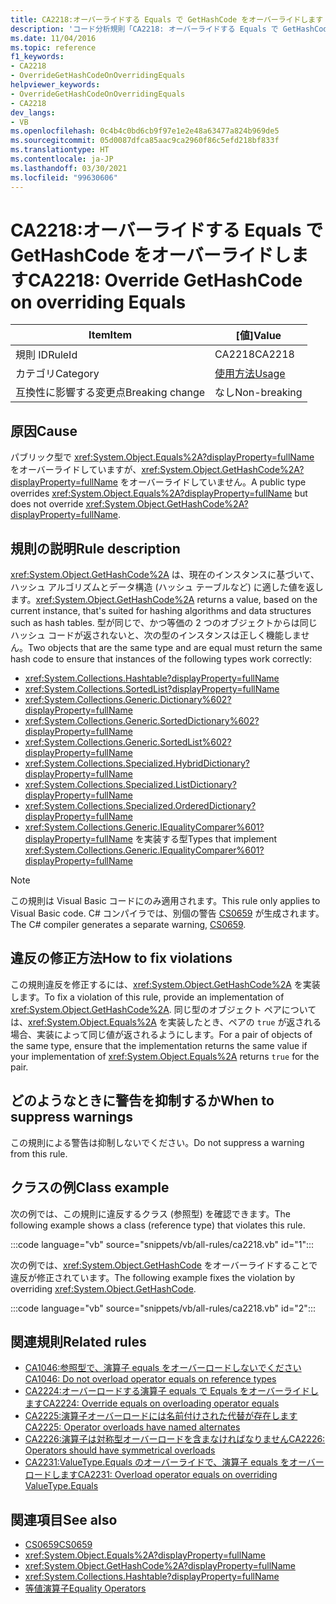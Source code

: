 ```yaml
---
title: CA2218:オーバーライドする Equals で GetHashCode をオーバーライドします
description: 'コード分析規則「CA2218: オーバーライドする Equals で GetHashCode をオーバーライドします」について説明します'
ms.date: 11/04/2016
ms.topic: reference
f1_keywords:
- CA2218
- OverrideGetHashCodeOnOverridingEquals
helpviewer_keywords:
- OverrideGetHashCodeOnOverridingEquals
- CA2218
dev_langs:
- VB
ms.openlocfilehash: 0c4b4c0bd6cb9f97e1e2e48a63477a824b969de5
ms.sourcegitcommit: 05d0087dfca85aac9ca2960f86c5efd218bf833f
ms.translationtype: HT
ms.contentlocale: ja-JP
ms.lasthandoff: 03/30/2021
ms.locfileid: "99630606"
---
```

# <a name="ca2218-override-gethashcode-on-overriding-equals"></a><span data-ttu-id="bd5b8-103">CA2218:オーバーライドする Equals で GetHashCode をオーバーライドします</span><span class="sxs-lookup"><span data-stu-id="bd5b8-103">CA2218: Override GetHashCode on overriding Equals</span></span>

|<span data-ttu-id="bd5b8-104">Item</span><span class="sxs-lookup"><span data-stu-id="bd5b8-104">Item</span></span>|<span data-ttu-id="bd5b8-105">[値]</span><span class="sxs-lookup"><span data-stu-id="bd5b8-105">Value</span></span>|
|-|-|
|<span data-ttu-id="bd5b8-106">規則 ID</span><span class="sxs-lookup"><span data-stu-id="bd5b8-106">RuleId</span></span>|<span data-ttu-id="bd5b8-107">CA2218</span><span class="sxs-lookup"><span data-stu-id="bd5b8-107">CA2218</span></span>|
|<span data-ttu-id="bd5b8-108">カテゴリ</span><span class="sxs-lookup"><span data-stu-id="bd5b8-108">Category</span></span>|[<span data-ttu-id="bd5b8-109">使用方法</span><span class="sxs-lookup"><span data-stu-id="bd5b8-109">Usage</span></span>](usage-warnings.md)|
|<span data-ttu-id="bd5b8-110">互換性に影響する変更点</span><span class="sxs-lookup"><span data-stu-id="bd5b8-110">Breaking change</span></span>|<span data-ttu-id="bd5b8-111">なし</span><span class="sxs-lookup"><span data-stu-id="bd5b8-111">Non-breaking</span></span>|

## <a name="cause"></a><span data-ttu-id="bd5b8-112">原因</span><span class="sxs-lookup"><span data-stu-id="bd5b8-112">Cause</span></span>

<span data-ttu-id="bd5b8-113">パブリック型で <xref:System.Object.Equals%2A?displayProperty=fullName> をオーバーライドしていますが、<xref:System.Object.GetHashCode%2A?displayProperty=fullName> をオーバーライドしていません。</span><span class="sxs-lookup"><span data-stu-id="bd5b8-113">A public type overrides <xref:System.Object.Equals%2A?displayProperty=fullName> but does not override <xref:System.Object.GetHashCode%2A?displayProperty=fullName>.</span></span>

## <a name="rule-description"></a><span data-ttu-id="bd5b8-114">規則の説明</span><span class="sxs-lookup"><span data-stu-id="bd5b8-114">Rule description</span></span>

<span data-ttu-id="bd5b8-115"><xref:System.Object.GetHashCode%2A> は、現在のインスタンスに基づいて、ハッシュ アルゴリズムとデータ構造 (ハッシュ テーブルなど) に適した値を返します。</span><span class="sxs-lookup"><span data-stu-id="bd5b8-115"><xref:System.Object.GetHashCode%2A> returns a value, based on the current instance, that's suited for hashing algorithms and data structures such as hash tables.</span></span> <span data-ttu-id="bd5b8-116">型が同じで、かつ等価の 2 つのオブジェクトからは同じハッシュ コードが返されないと、次の型のインスタンスは正しく機能しません。</span><span class="sxs-lookup"><span data-stu-id="bd5b8-116">Two objects that are the same type and are equal must return the same hash code to ensure that instances of the following types work correctly:</span></span>

- <xref:System.Collections.Hashtable?displayProperty=fullName>
- <xref:System.Collections.SortedList?displayProperty=fullName>
- <xref:System.Collections.Generic.Dictionary%602?displayProperty=fullName>
- <xref:System.Collections.Generic.SortedDictionary%602?displayProperty=fullName>
- <xref:System.Collections.Generic.SortedList%602?displayProperty=fullName>
- <xref:System.Collections.Specialized.HybridDictionary?displayProperty=fullName>
- <xref:System.Collections.Specialized.ListDictionary?displayProperty=fullName>
- <xref:System.Collections.Specialized.OrderedDictionary?displayProperty=fullName>
- <span data-ttu-id="bd5b8-117"><xref:System.Collections.Generic.IEqualityComparer%601?displayProperty=fullName> を実装する型</span><span class="sxs-lookup"><span data-stu-id="bd5b8-117">Types that implement <xref:System.Collections.Generic.IEqualityComparer%601?displayProperty=fullName></span></span>

> [!NOTE]
> <span data-ttu-id="bd5b8-118">この規則は Visual Basic コードにのみ適用されます。</span><span class="sxs-lookup"><span data-stu-id="bd5b8-118">This rule only applies to Visual Basic code.</span></span> <span data-ttu-id="bd5b8-119">C# コンパイラでは、別個の警告 [CS0659](../../../csharp/misc/cs0659.md) が生成されます。</span><span class="sxs-lookup"><span data-stu-id="bd5b8-119">The C# compiler generates a separate warning, [CS0659](../../../csharp/misc/cs0659.md).</span></span>

## <a name="how-to-fix-violations"></a><span data-ttu-id="bd5b8-120">違反の修正方法</span><span class="sxs-lookup"><span data-stu-id="bd5b8-120">How to fix violations</span></span>

<span data-ttu-id="bd5b8-121">この規則違反を修正するには、<xref:System.Object.GetHashCode%2A> を実装します。</span><span class="sxs-lookup"><span data-stu-id="bd5b8-121">To fix a violation of this rule, provide an implementation of <xref:System.Object.GetHashCode%2A>.</span></span> <span data-ttu-id="bd5b8-122">同じ型のオブジェクト ペアについては、<xref:System.Object.Equals%2A> を実装したとき、ペアの `true` が返される場合、実装によって同じ値が返されるようにします。</span><span class="sxs-lookup"><span data-stu-id="bd5b8-122">For a pair of objects of the same type, ensure that the implementation returns the same value if your implementation of <xref:System.Object.Equals%2A> returns `true` for the pair.</span></span>

## <a name="when-to-suppress-warnings"></a><span data-ttu-id="bd5b8-123">どのようなときに警告を抑制するか</span><span class="sxs-lookup"><span data-stu-id="bd5b8-123">When to suppress warnings</span></span>

<span data-ttu-id="bd5b8-124">この規則による警告は抑制しないでください。</span><span class="sxs-lookup"><span data-stu-id="bd5b8-124">Do not suppress a warning from this rule.</span></span>

## <a name="class-example"></a><span data-ttu-id="bd5b8-125">クラスの例</span><span class="sxs-lookup"><span data-stu-id="bd5b8-125">Class example</span></span>

<span data-ttu-id="bd5b8-126">次の例では、この規則に違反するクラス (参照型) を確認できます。</span><span class="sxs-lookup"><span data-stu-id="bd5b8-126">The following example shows a class (reference type) that violates this rule.</span></span>

:::code language="vb" source="snippets/vb/all-rules/ca2218.vb" id="1":::

<span data-ttu-id="bd5b8-127">次の例では、<xref:System.Object.GetHashCode> をオーバーライドすることで違反が修正されています。</span><span class="sxs-lookup"><span data-stu-id="bd5b8-127">The following example fixes the violation by overriding <xref:System.Object.GetHashCode>.</span></span>

:::code language="vb" source="snippets/vb/all-rules/ca2218.vb" id="2":::

## <a name="related-rules"></a><span data-ttu-id="bd5b8-128">関連規則</span><span class="sxs-lookup"><span data-stu-id="bd5b8-128">Related rules</span></span>

- [<span data-ttu-id="bd5b8-129">CA1046:参照型で、演算子 equals をオーバーロードしないでください</span><span class="sxs-lookup"><span data-stu-id="bd5b8-129">CA1046: Do not overload operator equals on reference types</span></span>](ca1046.md)
- [<span data-ttu-id="bd5b8-130">CA2224:オーバーロードする演算子 equals で Equals をオーバーライドします</span><span class="sxs-lookup"><span data-stu-id="bd5b8-130">CA2224: Override equals on overloading operator equals</span></span>](ca2224.md)
- [<span data-ttu-id="bd5b8-131">CA2225:演算子オーバーロードには名前付けされた代替が存在します</span><span class="sxs-lookup"><span data-stu-id="bd5b8-131">CA2225: Operator overloads have named alternates</span></span>](ca2225.md)
- [<span data-ttu-id="bd5b8-132">CA2226:演算子は対称型オーバーロードを含まなければなりません</span><span class="sxs-lookup"><span data-stu-id="bd5b8-132">CA2226: Operators should have symmetrical overloads</span></span>](ca2226.md)
- [<span data-ttu-id="bd5b8-133">CA2231:ValueType.Equals のオーバーライドで、演算子 equals をオーバーロードします</span><span class="sxs-lookup"><span data-stu-id="bd5b8-133">CA2231: Overload operator equals on overriding ValueType.Equals</span></span>](ca2231.md)

## <a name="see-also"></a><span data-ttu-id="bd5b8-134">関連項目</span><span class="sxs-lookup"><span data-stu-id="bd5b8-134">See also</span></span>

- [<span data-ttu-id="bd5b8-135">CS0659</span><span class="sxs-lookup"><span data-stu-id="bd5b8-135">CS0659</span></span>](../../../csharp/misc/cs0659.md)
- <xref:System.Object.Equals%2A?displayProperty=fullName>
- <xref:System.Object.GetHashCode%2A?displayProperty=fullName>
- <xref:System.Collections.Hashtable?displayProperty=fullName>
- [<span data-ttu-id="bd5b8-136">等値演算子</span><span class="sxs-lookup"><span data-stu-id="bd5b8-136">Equality Operators</span></span>](../../../standard/design-guidelines/equality-operators.md)
